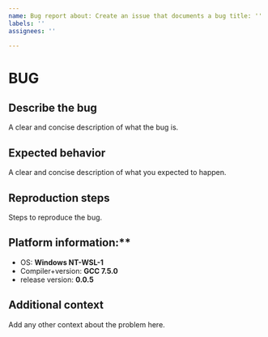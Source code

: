 ```yaml
---
name: Bug report about: Create an issue that documents a bug title: ''
labels: ''
assignees: ''

---
```

# BUG

## **Describe the bug**

A clear and concise description of what the bug is.

## **Expected behavior**

A clear and concise description of what you expected to happen.

## **Reproduction steps**

Steps to reproduce the bug.
<!-- Usually this means a small and self-contained piece of code that uses Catch and specifying compiler flags if relevant. -->


## Platform information:**

<!-- Fill in any extra information that might be important for your issue. -->

- OS: **Windows NT-WSL-1**
- Compiler+version: **GCC 7.5.0**
- release version: **0.0.5**

## **Additional context**

Add any other context about the problem here.

